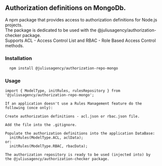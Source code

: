 ## Authorization definitions on MongoDb.

A npm package that provides access to authorization definitions for Node.js projects.  
The package is dedicated to be used with the @juliusagency/authorization-checker package.  
Supports ACL - Access Control List and RBAC - Role Based Access Control methods. 

<!-- <p>
  <a href="https://www.npmjs.com/package/@juliusagency/authorization-repo-mongo" target="_blank">
    <img alt="Version" src="https://img.shields.io/npm/v/@juliusagency/authorization-repo-mongo.svg">
  </a>
  <a href="https://github.com/juliusagency/authorization-repo-mongo#readme" target="_blank">
    <img alt="Documentation" src="https://img.shields.io/badge/documentation-yes-brightgreen.svg" />
  </a>
  <a href="https://github.com/juliusagency/authorization-repo-mongo/graphs/commit-activity" target="_blank">
    <img alt="Maintenance" src="https://img.shields.io/badge/Maintained%3F-yes-green.svg" />
  </a>
  <a href="https://github.com/juliusagency/authorization-repo-mongo/blob/master/LICENSE" target="_blank">
    <img alt="License: MIT" src="https://img.shields.io/badge/License-MIT-yellow.svg" />
  </a>
</p> -->

### Installation
```bash
  npm install @juliusagency/authorization-repo-mongo
```

### Usage
```
import { ModelType, initRules, rulesRepository } from '@juliusagency/authorization-repo-mongo';

If an application doesn't use a Rules Management feature do the following (once only):

Create authorization definitions - acl.json or rbac.json file.    

Add the file into the .gitignore.  

Populate the authorization definitions into the application DataBase:  
  initRules(ModelType.ACL, aclData);
or:  
  initRules(ModelType.RBAC, rbacData);

The authorization repository is ready to be used (injected into) by  
the @juliusagency/authorization-checker package.  

```

